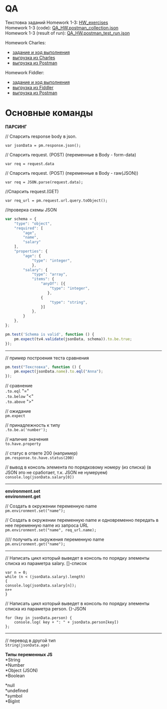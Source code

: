 # QA   
Текстовка заданий Homework 1-3: [HW_exercises](https://github.com/ItGroupAlex/Postman/blob/main/HW_QA/HW_exercises.txt "link")   
Homework 1-3 (code): [QA_HW.postman_collection.json](https://github.com/ItGroupAlex/Postman/blob/main/HW_QA/QA_HW.postman_collection.json "link")  
Homework 1-3 (result of run): [QA_HW.postman_test_run.json](https://github.com/ItGroupAlex/Postman/blob/main/HW_QA/QA_HW.postman_test_run.json "link")   

Homework Charles:   
* [задание и ход выполнения](https://github.com/ItGroupAlex/Postman/blob/main/Charles/Charles_QA_HW.md "link")     
* [выгрузка из Charles](https://github.com/ItGroupAlex/Postman/blob/main/Charles/Charles_HW_export.chls "link")
* [выгрузка из Postman](https://github.com/ItGroupAlex/Postman/blob/main/Charles/Charles.postman_collection.json "link")   

Homework Fiddler:   
* [задание и ход выполнения](https://github.com/ItGroupAlex/Postman/blob/main/Fiddler/Fiddler_QA_HW.md "link")     
* [выгрузка из Fiddler](https://github.com/ItGroupAlex/Postman/blob/main/Fiddler/Rules_HW_fiddler.farx "link")
* [выгрузка из Postman](https://github.com/ItGroupAlex/Postman/blob/main/Fiddler/Fiddler.postman_collection.json "link")    


# Основные команды

**ПАРСИНГ**

// Спарсить response body в json.  

`var jsonData = pm.response.json();`


// Спарсить request. (POST) (переменные в Body - form-data)  

`var req = request.data`


// Спарсить request. (POST) (переменные в Body - raw(JSON))  

`var req = JSON.parse(request.data);`

//Спарсить request.(GET)  

`var req_url = pm.request.url.query.toObject();`

//проверка схемы JSON   

``` js
var schema = {
    "type": "object",
    "required": [
        "age",
        "name",
        "salary"
    ],
    "properties": {
        "age": {
            "type": "integer",
            },
        "salary": {
            "type": "array",
            "items": {
                "anyOf": [{
                    "type": "integer",
                   },
                {
                    "type": "string",
                }]
            },
        }
    },
};

pm.test('Schema is valid', function () {
    pm.expect(tv4.validate(jsonData, schema)).to.be.true;
});

```
_______________________________________________________________________

// пример построения теста сравнения   

``` js
pm.test("Текстовка", function () {
    pm.expect(jsonData.name).to.eql("Anna");
});
```

// сравнение  
`.to.eql` "="  
`.to.below` "<"  
`.to.above` ">"  

// ожидание  
`pm.expect` 

// принадлежность к типу  
`.to.be.a('number');`

// наличие значения  
`to.have.property`

// статус в ответе 200 (например)    
`pm.response.to.have.status(200)`  

// вывод в консоль элемента по порядковому номеру  (из списка)  (в JSON это не сработает, т.к. JSON не нумеруем)  
`console.log(jsonData.salary[0])`

_______________________________________________________________________

**environment.set**  
**environment.get**

// Создать в окружении переменную name  
`pm.environment.set("name");`

// Создать в окружении переменную name и одновременно передать в нее переменную name из запроса URL  
`pm.environment.set("name", req_url.name);`  

//// получить из окружения переменную name  
`pm.environment.get("name");`

_______________________________________________________________________

// Написать цикл который выведет в консоль по порядку элементы списка из параметра salary. []-список  
```
var n = 0;
while (n < (jsonData.salary).length) 
{
console.log(jsonData.salary[n]);
n++
}
```


// Написать цикл который выведет в консоль по порядку элементы списка из параметра person. {}-JSON  

```
for (key in jsonData.person) {
    console.log( key + ": " + jsonData.person[key])
};
```

_______________________________________________________________________

// перевод в другой тип  
`String(jsonData.age)`

**Типы переменных JS**  
*String  
*Number  
*Object (JSON)  
*Boolean  

*null  
*undefined  
*symbol  
*BigInt  
